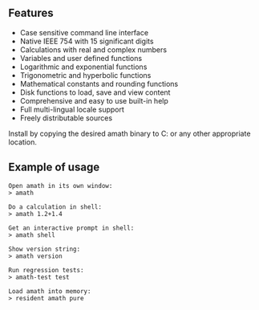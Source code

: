 ## Features

* Case sensitive command line interface
* Native IEEE 754 with 15 significant digits
* Calculations with real and complex numbers
* Variables and user defined functions
* Logarithmic and exponential functions
* Trigonometric and hyperbolic functions
* Mathematical constants and rounding functions
* Disk functions to load, save and view content
* Comprehensive and easy to use built-in help
* Full multi-lingual locale support
* Freely distributable sources

Install by copying the desired amath binary to C: or any other appropriate location.

## Example of usage

    Open amath in its own window:
    > amath

    Do a calculation in shell:
    > amath 1.2+1.4

    Get an interactive prompt in shell:
    > amath shell

    Show version string:
    > amath version

    Run regression tests:
    > amath-test test

    Load amath into memory:
    > resident amath pure
